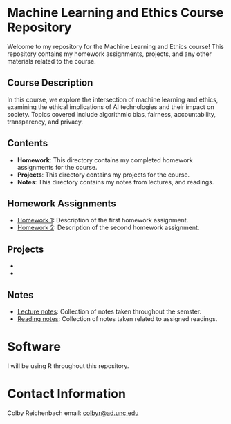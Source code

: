 # Machine Learning and Ethics Course Repository

Welcome to my repository for the Machine Learning and Ethics course! This repository contains my homework assignments, projects, and any other materials related to the course.

## Course Description
In this course, we explore the intersection of machine learning and ethics, examining the ethical implications of AI technologies and their impact on society. Topics covered include algorithmic bias, fairness, accountability, transparency, and privacy.

## Contents
- **Homework**: This directory contains my completed homework assignments for the course.
- **Projects**: This directory contains my projects for the course.
- **Notes**: This directory contains my notes from lectures, and readings.

## Homework Assignments
- [Homework 1](main/HW1): Description of the first homework assignment.
- [Homework 2](main/HW2): Description of the second homework assignment.

## Projects
- [Midterm Project]: TBD
- [Final Project]: TBD

## Notes
- [Lecture notes](main/notes): Collection of notes taken throughout the semster.
- [Reading notes](main/readings): Collection of notes taken related to assigned readings.

# Software
I will be using R throughout this repository.

# Contact Information
Colby Reichenbach
email: colbyr@ad.unc.edu
